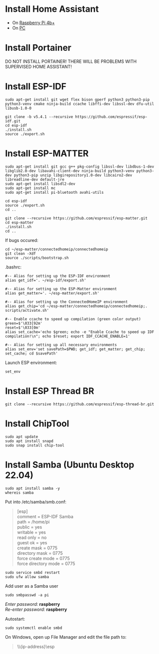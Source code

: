 # Install Home Assistant

- On [Raspberry Pi 4b+](HA-Ubuntu22Desktop_RP4.md)  
- On [PC](HA-Ubuntu22Desktop_PC.md)  

# Install Portainer
DO NOT INSTALL PORTAINER! THERE WILL BE PROBLEMS WITH SUPERVISED HOME ASSISTANT!  

# Install ESP-IDF
~~~
sudo apt-get install git wget flex bison gperf python3 python3-pip python3-venv cmake ninja-build ccache libffi-dev libssl-dev dfu-util libusb-1.0-0

git clone -b v5.4.1 --recursive https://github.com/espressif/esp-idf.git
cd esp-idf
./install.sh
source ./export.sh
~~~

# Install ESP-MATTER
~~~
sudo apt-get install git gcc g++ pkg-config libssl-dev libdbus-1-dev libglib2.0-dev libavahi-client-dev ninja-build python3-venv python3-dev python3-pip unzip libgirepository1.0-dev libcairo2-dev libreadline-dev default-jre
sudo apt-get install libsdl2-dev
sudo apt-get install mc
sudo apt-get install pi-bluetooth avahi-utils

cd esp-idf
source ./export.sh
cd ..

git clone --recursive https://github.com/espressif/esp-matter.git
cd esp-matter
./install.sh
cd ..
~~~
If bugs occured:
~~~
cd ~/esp-matter/connectedhomeip/connectedhomeip
git clean -Xdf
source ./scripts/bootstrap.sh
~~~

.bashrc:
~~~
#-- Alias for setting up the ESP-IDF environment
alias get_idf='. ~/esp-idf/export.sh'

#-- Alias for setting up the ESP-Matter environment
alias get_matter='. ~/esp-matter/export.sh'

#-- Alias for setting up the ConnectedHomeIP environment
alias get_chip='cd ~/esp-matter/connectedhomeip/connectedhomeip;. scripts/activate.sh'

#-- Enable ccache to speed up compilation (green color output)
green=$'\033[92m'
reset=$'\033[0m'
alias set_cache='echo $green; echo -e "Enable Ccache to speed up IDF compilation!\n"; echo $reset; export IDF_CCACHE_ENABLE=1'

#-- Alias for setting up all necessary environments
alias set_env='set savePath=$PWD; get_idf; get_matter; get_chip; set_cache; cd $savePath'
~~~
Launch ESP environment:
~~~
set_env
~~~

# Install ESP Thread BR
~~~
git clone --recursive https://github.com/espressif/esp-thread-br.git
~~~


# Install ChipTool
~~~
sudo apt update
sudo apt install snapd
sudo snap install chip-tool
~~~

# Install Samba (Ubuntu Desktop 22.04)
~~~
sudo apt install samba -y
whereis samba
~~~
Put into /etc/samba/smb.conf:  
> [esp]  
>    comment = ESP-IDF Samba  
>    path = /home/pi  
>    public = yes  
>    writable = yes  
>    read only = no  
>    guest ok = yes  
>    create mask = 0775  
>    directory mask = 0775  
>    force create mode = 0775  
>    force directory mode = 0775  
  
~~~
sudo service smbd restart
sudo ufw allow samba
~~~
Add user as a Samba user
~~~
sudo smbpasswd -a pi
~~~
*Enter password:* **raspberry**  
*Re-enter password:* **raspberry**  
  
Autostart:  
~~~
sudo systemctl enable smbd
~~~

On Windows, open up File Manager and edit the file path to:  
> \\\\{ip-address}\esp
